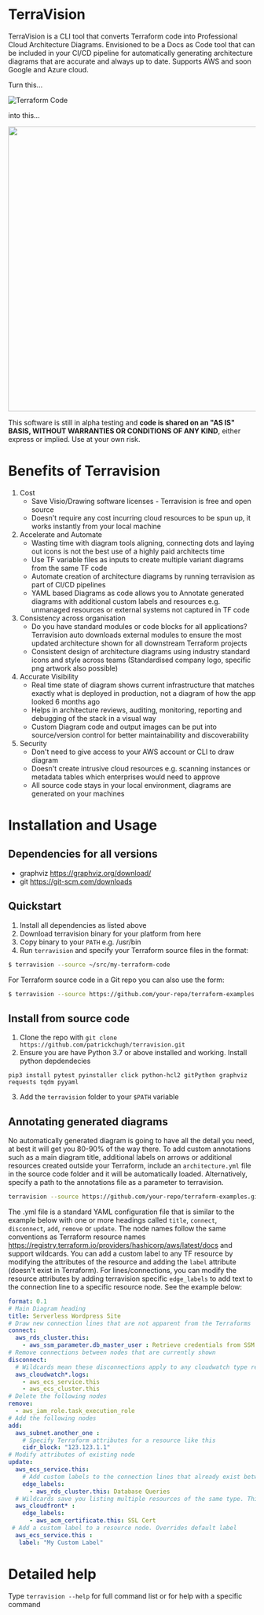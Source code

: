 # TerraVision
TerraVision is a CLI tool that converts Terraform code into Professional Cloud Architecture Diagrams. Envisioned to be a Docs as Code tool that can be included in your CI/CD pipeline for automatically generating architecture diagrams that are accurate and always up to date. Supports AWS and soon Google and Azure cloud.

Turn this... 

![Terraform Code](./code.png "Turn Terraform code")

into this...

<img src="./architecture.dot.png" width="640" height="580">


This software is still in alpha testing and **code is shared on an "AS IS" BASIS, WITHOUT WARRANTIES OR CONDITIONS OF ANY KIND**, either express or implied. Use at your own risk.

# Benefits of Terravision
1. Cost
	- Save Visio/Drawing software licenses - Terravision is free and open source
	- Doesn't require any cost incurring cloud resources to be spun up, it works instantly from your local machine
2. Accelerate and Automate
	- Wasting time with diagram tools aligning, connecting dots and laying out icons is not the best use of a highly paid architects time
	- Use TF variable files as inputs to create multiple variant diagrams from the same TF code
	- Automate creation of architecture diagrams by running terravision as part of CI/CD pipelines
	- YAML based Diagrams as code allows you to Annotate generated diagrams with additional custom labels and resources  e.g. unmanaged resources or external systems not captured in TF code
3. Consistency across organisation
	- Do you have standard modules or code blocks for all applications? Terravision auto downloads external modules to ensure the most updated architecture shown for all downstream Terraform projects
	- Consistent design of architecture diagrams using industry standard icons and style across teams (Standardised company logo, specific png artwork also possible)
4. Accurate Visibility 
	- Real time state of diagram shows current infrastructure that matches exactly what is deployed in production, not a diagram of how the app looked 6 months ago
	- Helps in architecture reviews, auditing, monitoring, reporting and debugging of the stack in a visual way
	- Custom Diagram code and output images can be put into source/version control for better maintainability and discoverability
5. Security
	- Don't need to give access to your AWS account or CLI to draw diagram
	- Doesn't create intrusive cloud resources  e.g. scanning instances or metadata tables which enterprises would need to approve
    - All source code stays in your local environment, diagrams are generated on your machines

# Installation and Usage

## Dependencies for all versions
* graphviz https://graphviz.org/download/
* git https://git-scm.com/downloads

## Quickstart
1. Install all dependencies as listed above
2. Download terravision binary for your platform from here
3. Copy binary to your `PATH` e.g. /usr/bin
4. Run `terravision` and specify your Terraform source files in the format:
``` bash
$ terravision --source ~/src/my-terraform-code
```

For Terraform source code in a Git repo you can also use the form:
``` bash
$ terravision --source https://github.com/your-repo/terraform-examples.git
```

## Install from source code
1. Clone the repo with ``git clone https://github.com/patrickchugh/terravision.git``
2. Ensure you are have Python 3.7 or above installed and working. Install python depdendecies
```
pip3 install pytest pyinstaller click python-hcl2 gitPython graphviz requests tqdm pyyaml
```
3. Add the `terravision` folder to your `$PATH` variable

## Annotating generated diagrams
No automatically generated diagram is going to have all the detail you need, at best it will get you 80-90% of the way there. To add custom annotations such as a main diagram title, additional labels on arrows or additional resources created outside your Terraform, include an `architecture.yml` file in the source code folder and it will be automatically loaded. Alternatively, specify a path to the annotations file as a parameter to terravision. 

``` bash
terravision --source https://github.com/your-repo/terraform-examples.git --annotate /Users/me/MyDocuments/annotations.yml
```

The .yml file is a standard YAML configuration file that is similar to the example below with one or more headings called `title`, `connect`, `disconnect`, `add`, `remove` or `update`. The node names follow the same conventions as Terraform resource names https://registry.terraform.io/providers/hashicorp/aws/latest/docs and support wildcards. You can add a custom label to any TF resource by modifying the attributes of the resource and adding the `label` attribute (doesn't exist in Terraform). For lines/connections, you can modify the resource attributes by adding terravision specific `edge_labels` to add text to the connection line to a specific resource node. See the example below:

``` yaml
format: 0.1
# Main Diagram heading
title: Serverless Wordpress Site
# Draw new connection lines that are not apparent from the Terraforms
connect:
  aws_rds_cluster.this:
    - aws_ssm_parameter.db_master_user : Retrieve credentials from SSM
# Remove connections between nodes that are currently shown
disconnect:
  # Wildcards mean these disconnections apply to any cloudwatch type resource called logs
  aws_cloudwatch*.logs:
    - aws_ecs_service.this
    - aws_ecs_cluster.this
# Delete the following nodes
remove:
  - aws_iam_role.task_execution_role
# Add the following nodes
add:
  aws_subnet.another_one :
    # Specify Terraform attributes for a resource like this 
    cidr_block: "123.123.1.1"
# Modify attributes of existing node
update:
  aws_ecs_service.this:
    # Add custom labels to the connection lines that already exist between ECS->RDS
    edge_labels:
      - aws_rds_cluster.this: Database Queries
  # Wildcards save you listing multiple resources of the same type. This edge label is added to all CF->ACM connections.
  aws_cloudfront* :
    edge_labels:
      - aws_acm_certificate.this: SSL Cert
 # Add a custom label to a resource node. Overrides default label
  aws_ecs_service.this :
   label: "My Custom Label"

```

# Detailed help

Type ``terravision --help`` for full command list or for help with a specific command
